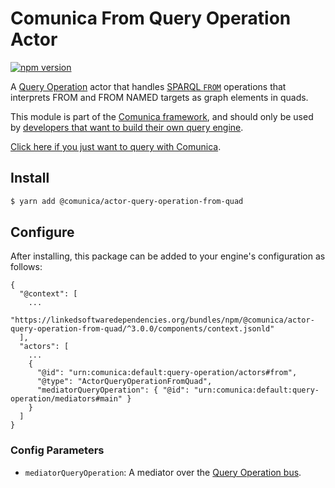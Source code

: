 # Comunica From Query Operation Actor

[![npm version](https://badge.fury.io/js/%40comunica%2Factor-query-operation-from-quad.svg)](https://www.npmjs.com/package/@comunica/actor-query-operation-from-quad)

A [Query Operation](https://github.com/comunica/comunica/tree/master/packages/bus-query-operation) actor that handles [SPARQL `FROM`](https://www.w3.org/TR/sparql11-query/#specifyingDataset) operations
that interprets FROM and FROM NAMED targets as graph elements in quads.

This module is part of the [Comunica framework](https://github.com/comunica/comunica),
and should only be used by [developers that want to build their own query engine](https://comunica.dev/docs/modify/).

[Click here if you just want to query with Comunica](https://comunica.dev/docs/query/).

## Install

```bash
$ yarn add @comunica/actor-query-operation-from-quad
```

## Configure

After installing, this package can be added to your engine's configuration as follows:
```text
{
  "@context": [
    ...
    "https://linkedsoftwaredependencies.org/bundles/npm/@comunica/actor-query-operation-from-quad/^3.0.0/components/context.jsonld"  
  ],
  "actors": [
    ...
    {
      "@id": "urn:comunica:default:query-operation/actors#from",
      "@type": "ActorQueryOperationFromQuad",
      "mediatorQueryOperation": { "@id": "urn:comunica:default:query-operation/mediators#main" }
    }
  ]
}
```

### Config Parameters

* `mediatorQueryOperation`: A mediator over the [Query Operation bus](https://github.com/comunica/comunica/tree/master/packages/bus-query-operation).
